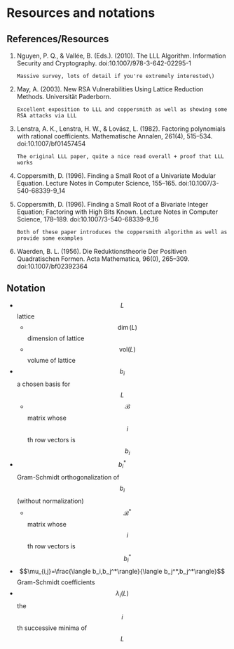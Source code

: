 # Resources and notations

## References/Resources

1. Nguyen, P. Q., & Vallée, B. \(Eds.\). \(2010\). The LLL Algorithm. Information Security and Cryptography. doi:10.1007/978-3-642-02295-1

       Massive survey, lots of detail if you're extremely interested\)

2. May, A. \(2003\). New RSA Vulnerabilities Using Lattice Reduction Methods. Universität Paderborn.

       Excellent exposition to LLL and coppersmith as well as showing some RSA attacks via LLL

3. Lenstra, A. K., Lenstra, H. W., & Lovász, L. \(1982\). Factoring polynomials with rational coefficients. Mathematische Annalen, 261\(4\), 515–534. doi:10.1007/bf01457454

       The original LLL paper, quite a nice read overall + proof that LLL works

4. Coppersmith, D. \(1996\). Finding a Small Root of a Univariate Modular Equation. Lecture Notes in Computer Science, 155–165. doi:10.1007/3-540-68339-9\_14
5. Coppersmith, D. \(1996\). Finding a Small Root of a Bivariate Integer Equation; Factoring with High Bits Known. Lecture Notes in Computer Science, 178–189. doi:10.1007/3-540-68339-9\_16 

       Both of these paper introduces the coppersmith algorithm as well as provide some examples

6. Waerden, B. L. \(1956\). Die Reduktionstheorie Der Positiven Quadratischen Formen. Acta Mathematica, 96\(0\), 265–309. doi:10.1007/bf02392364

## Notation

* $$L$$ lattice
  * $$\dim(L)$$dimension of lattice
  * $$\text{vol}(L)$$volume of lattice
* $$b_i$$ a chosen basis for $$L$$
  * $$\mathcal B$$ matrix whose $$i$$th row vectors is $$b_i$$
* $$b_i^*$$ Gram-Schmidt orthogonalization of $$b_i$$\(without normalization\)
  * $$\mathcal B^*$$matrix whose $$i$$th row vectors is $$b_i^*$$
* $$\mu_{i,j}=\frac{\langle b_i,b_j^*\rangle}{\langle b_j^*,b_j^*\rangle}$$ Gram-Schmidt coefficients
* $$\lambda_i(L)$$ the $$i$$th successive minima of $$L$$

